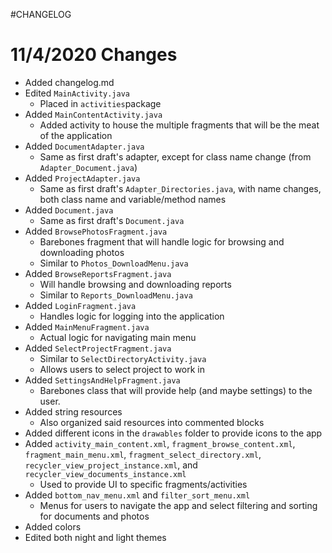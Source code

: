 #CHANGELOG

# 11/4/2020 Changes
- Added changelog.md
- Edited `MainActivity.java`
  - Placed in `activities`package
- Added `MainContentActivity.java`
  - Added activity to house the multiple fragments that will be the meat of the
    application
- Added `DocumentAdapter.java`
  - Same as first draft's adapter, except for class name change (from `Adapter_Document.java`)
- Added `ProjectAdapter.java`
  - Same as first draft's `Adapter_Directories.java`, with name changes, both class name and
    variable/method names
- Added `Document.java`
  - Same as first draft's `Document.java`
- Added `BrowsePhotosFragment.java`
  - Barebones fragment that will handle logic for browsing and downloading photos
  - Similar to `Photos_DownloadMenu.java`
- Added `BrowseReportsFragment.java`
  - Will handle browsing and downloading reports
  - Similar to `Reports_DownloadMenu.java`
- Added `LoginFragment.java`
  - Handles logic for logging into the application
- Added `MainMenuFragment.java`
  - Actual logic for navigating main menu
- Added `SelectProjectFragment.java`
  - Similar to `SelectDirectoryActivity.java`
  - Allows users to select project to work in
- Added `SettingsAndHelpFragment.java`
  - Barebones class that will provide help (and maybe settings) to the user.
- Added string resources
  - Also organized said resources into commented blocks
- Added different icons in the `drawables` folder to provide icons to the app
- Added `activity_main_content.xml`, `fragment_browse_content.xml`, `fragment_main_menu.xml`,
  `fragment_select_directory.xml`, `recycler_view_project_instance.xml`, and
  `recycler_view_documents_instance.xml`
  - Used to provide UI to specific fragments/activities
- Added `bottom_nav_menu.xml` and `filter_sort_menu.xml`
  - Menus for users to navigate the app and select filtering and sorting for documents and photos
- Added colors
- Edited both night and light themes